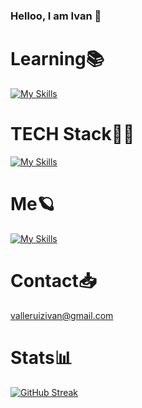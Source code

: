 ### Helloo, I am Ivan 👋
### <h1>Learning📚</h1>

[![My Skills](https://skillicons.dev/icons?i=laravel,react,nextjs,apollo,mongodb,graphql)](https://skillicons.dev)
  <h1>TECH Stack👨‍🎓</h1> 
  
 [![My Skills](https://skillicons.dev/icons?i=html,javascript,css,php)](https://skillicons.dev)


 
 <h1>Me🪐</h1>
 
[![My Skills](https://skillicons.dev/icons?i=instagram)](https://www.instagram.com/ivixx._/)

<h1>Contact📥</h1>

valleruizivan@gmail.com

<h1>Stats📊</h1>

[![GitHub Streak](https://streak-stats.demolab.com/?user=Ivixx333&theme=dark)](https://git.io/streak-stats)
 &nbsp;
